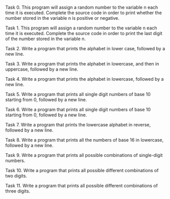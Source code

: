 Task 0. This program will assign a random number to the variable n each time it is executed. Complete the source code in order to print whether the number stored in the variable n is positive or negative.

Task 1. This program will assign a random number to the variable n each time it is executed. Complete the source code in order to print the last digit of the number stored in the variable n.

Task 2. Write a program that prints the alphabet in lower case, followed by a new line.

Task 3. Write a program that prints the alphabet in lowercase, and then in uppercase, followed by a new line.

Task 4. Write a program that prints the alphabet in lowercase, followed by a new line.

Task 5. Write a program that prints all single digit numbers of base 10 starting from 0, followed by a new line.

Task 6. Write a program that prints all single digit numbers of base 10 starting from 0, followed by a new line.

Task 7. Write a program that prints the lowercase alphabet in reverse, followed by a new line.

Task 8. Write a program that prints all the numbers of base 16 in lowercase, followed by a new line.

Task 9. Write a program that prints all possible combinations of single-digit numbers.

Task 10. Write a program that prints all possible different combinations of two digits.

Task 11. Write a program that prints all possible different combinations of three digits.

